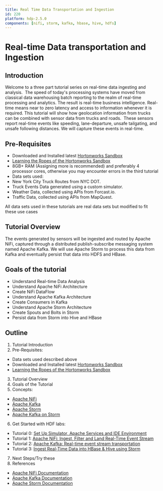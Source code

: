 ```yaml
---
title: Real Time Data Transportation and Ingestion
id: 220
platform: hdp-2.5.0
components: [nifi, storm, kafka, hbase, hive, hdfs]
---
```


# Real-time Data transportation and Ingestion

## Introduction

Welcome to a three part tutorial series on real-time data ingesting and analysis.  The speed of today's processing systems have moved from classical data warehousing batch reporting to the realm of real-time processing and analytics. The result is real-time business intelligence. Real-time means near to zero latency and access to information whenever it is required. This tutorial will show how geolocation information from trucks can be combined with sensor data from trucks and roads.  These sensors report real-time events like speeding, lane-departure, unsafe tailgating, and unsafe following distances. We will capture these events in real-time.

## Pre-Requisites

*  Downloaded and Installed latest [Hortonworks Sandbox](http://hortonworks.com/products/hortonworks-sandbox/#install)
*  [Learning the Ropes of the Hortonworks Sandbox](http://hortonworks.com/hadoop-tutorial/learning-the-ropes-of-the-hortonworks-sandbox/)
*   8GB+ RAM (Assigning more is recommended) and preferably 4 processor cores, otherwise you may encounter errors in the third tutorial
*   Data sets used:
  *   New York City Truck Routes from NYC DOT.
  *   Truck Events Data generated using a custom simulator.
  *   Weather Data, collected using APIs from Forcast.io.
  *   Traffic Data, collected using APIs from MapQuest.

All data sets used in these tutorials are real data sets but modified to fit these use cases

## Tutorial Overview

The events generated by sensors will be ingested and routed by Apache NiFi, captured through a distributed publish-subscribe messaging system named Apache Kafka. We will use Apache Storm to process this data from Kafka and eventually persist that data into HDFS and HBase.

## Goals of the tutorial

*   Understand Real-time Data Analysis
*   Understand Apache NiFi Architecture
*   Create NiFi DataFlow
*   Understand Apache Kafka Architecture
*   Create Consumers in Kafka
*   Understand Apache Storm Architecture
*   Create Spouts and Bolts in Storm
*   Persist data from Storm into Hive and HBase

## Outline

1.  Tutorial Introduction
2.  Pre-Requisites:
  -  Data sets used described above
  -  Downloaded and Installed latest [Hortonworks Sandbox](http://hortonworks.com/products/hortonworks-sandbox/#install)
  -  [Learning the Ropes of the Hortonworks Sandbox](http://hortonworks.com/hadoop-tutorial/learning-the-ropes-of-the-hortonworks-sandbox/)
3.  Tutorial Overview
4.  Goals of the Tutorial
5.  Concepts:
  -  [Apache NiFi](http://hortonworks.com/hadoop-tutorial/realtime-event-processing-nifi-kafka-storm#section_2)
  -  [Apache Kafka](http://hortonworks.com/hadoop-tutorial/realtime-event-processing-nifi-kafka-storm#section_2)
  -  [Apache Storm](http://hortonworks.com/hadoop-tutorial/realtime-event-processing-nifi-kafka-storm#section_2)
  -  [Apache Kafka on Storm](http://hortonworks.com/hadoop-tutorial/realtime-event-processing-nifi-kafka-storm#section_2)
6.  Get Started with HDF labs:
  - Tutorial 0: [Set Up Simulator, Apache Services and IDE Environment](http://hortonworks.com/hadoop-tutorial/realtime-event-processing-nifi-kafka-storm#section_3)
  - Tutorial 1: [Apache NiFi: Ingest, Filter and Land Real-Time Event Stream](http://hortonworks.com/hadoop-tutorial/realtime-event-processing-nifi-kafka-storm#section_4)
  - Tutorial 2: [Apache Kafka: Real-time event stream transportation](http://hortonworks.com/hadoop-tutorial/realtime-event-processing-nifi-kafka-storm#section_5)
  - Tutorial 3: [Ingest Real-Time Data into HBase & Hive using Storm](http://hortonworks.com/hadoop-tutorial/realtime-event-processing-nifi-kafka-storm#section_6)
7.  Next Steps/Try these
8.  References
  -  [Apache NiFi Documentation](https://nifi.apache.org/docs.html)
  -  [Apache Kafka Documentation](http://kafka.apache.org/documentation.html)
  -  [Apache Storm Documentation](http://storm.apache.org/releases/1.0.0/index.html)

